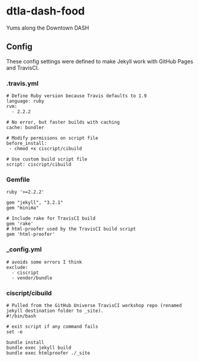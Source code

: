 # dtla-dash-food
Yums along the Downtown DASH


## Config

These config settings were defined to make Jekyll work with GitHub Pages and TravisCI.

### .travis.yml

```
# Define Ruby version because Travis defaults to 1.9
language: ruby
rvm:
  - 2.2.2

# No error, but faster builds with caching
cache: bundler

# Modify permisions on script file
before_install:
 - chmod +x ciscript/cibuild

# Use custom build script file
script: ciscript/cibuild
```

### Gemfile

```
ruby '>=2.2.2'

gem "jekyll", "3.2.1"
gem "minima"

# Include rake for TravisCI build
gem 'rake'
# html-proofer used by the TravisCI build script
gem 'html-proofer'
```

### _config.yml

```
# avoids some errors I think
exclude:
  - ciscript
  - vendor/bundle
```

### ciscript/cibuild

```
# Pulled from the GitHub Universe TravisCI workshop repo (renamed jekyll destination folder to _site).
#!/bin/bash

# exit script if any command fails
set -e

bundle install
bundle exec jekyll build
bundle exec htmlproofer ./_site
```
